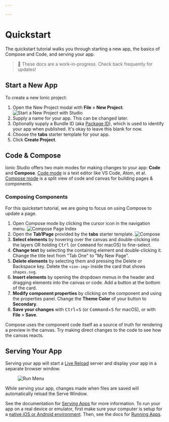 ```yaml
---

---
```


# Quickstart

The quickstart tutorial walks you through starting a new app, the basics of Compose and Code, and serving your app.

> 🚧 These docs are a work-in-progress. Check back frequently for updates!

## Start a New App

To create a new Ionic project:

1. Open the New Project modal with **File** &raquo; **New Project**. ![Start a New Project with Studio](/docs/assets/img/studio/ss-new-project.png)
1. Supply a name for your app. This can be changed later.
1. Optionally supply a Bundle ID (aka [Package ID](/docs/faq/glossary#package-id)), which is used to identify your app when published. It's okay to leave this blank for now.
1. Choose the **tabs** starter template for your app.
1. Click **Create Project**.

## Code & Compose

Ionic Studio offers two main modes for making changes to your app: **Code** and **Compose**. [Code mode](/docs/studio/code) is a text editor like VS Code, Atom, et al. [Compose mode](/docs/studio/compose) is a split view of code and canvas for building pages &amp; components.

### Composing Components

For this quickstart tutorial, we are going to focus on using Compose to update a page.

1. Open Compose mode by clicking the cursor icon in the navigation menu. ![Compose Page Index](/docs/assets/img/studio/ss-page-index.png)
1. Open the **Tab1Page** provided by the **tabs** starter template. ![Compose](/docs/assets/img/studio/ss-compose.png)
1. **Select elements** by hovering over the canvas and double-clicking into the layers OR holding <kbd>Ctrl</kbd> (or <kbd>Command</kbd> for macOS) to fine-select.
1. **Change text** by selecting the containing element and double-clicking it. Change the title text from "Tab One" to "My New Page".
1. **Delete elements** by selecting them and pressing the Delete or Backspace key. Delete the `<ion-img>` inside the card that shows `shapes.svg`.
1. **Insert elements** by opening the dropdown menus in the header and dragging elements into the canvas or code. Add a button at the bottom of the card.
1. **Modify component properties** by clicking on the component and using the properties panel. Change the **Theme Color** of your button to **Secondary**.
1. **Save your changes** with <kbd>Ctrl</kbd>+<kbd>S</kbd> (or <kbd>Command</kbd>+<kbd>S</kbd> for macOS), or with **File** &raquo; **Save**.

Compose uses the component code itself as a source of truth for rendering a preview in the canvas. Try making direct changes to the code to see how the canvas reacts.

## Serving Your App

Serving your app will start a [Live Reload](/docs/faq/glossary#livereload) server and display your app in a separate browser window.

<figure>
  <img alt="Run Menu" src="/docs/assets/img/studio/ss-run-menu.png" />
</figure>

While serving your app, changes made when files are saved will automatically reload the Serve Window.

See the documentation for [Serving Apps](/docs/studio/running#serving-apps) for more information. To run your app on a real device or emulator, first make sure your computer is setup for a [native iOS or Android environment](/docs/studio/native). Then, see the docs for [Running Apps](/docs/studio/running#running-apps).
